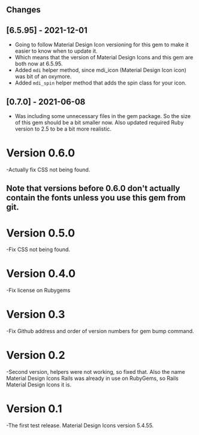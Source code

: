 ## Changes

## [6.5.95] - 2021-12-01

- Going to follow Material Design Icon versioning for this gem to make it easier to know when to update it. 
- Which means that the version of Material Design Icons and this gem are both now at 6.5.95.
- Added `mdi` helper method, since mdi_icon (Material Design Icon icon) was bit of an oxymore.
- Added `mdi_spin` helper method that adds the spin class for your icon. 
## [0.7.0] - 2021-06-08

- Was including some unnecessary files in the gem package. So the size of this gem should be a bit smaller now. 
Also updated required Ruby version to 2.5 to be a bit more realistic. 

# Version 0.6.0
-Actually fix CSS not being found. 

## Note that versions before 0.6.0 don't actually contain the fonts unless you use this gem from git. 

# Version 0.5.0
-Fix CSS not being found. 

# Version 0.4.0
-Fix license on Rubygems
# Version 0.3
-Fix Github address and order of version numbers for gem bump command. 

# Version 0.2 
-Second version, helpers were not working, so fixed that. Also the name Material Design Icons Rails was already in use on RubyGems, so Rails Material Design Icons it is. 

# Version 0.1
-The first test release. Material Design Icons version 5.4.55. 

